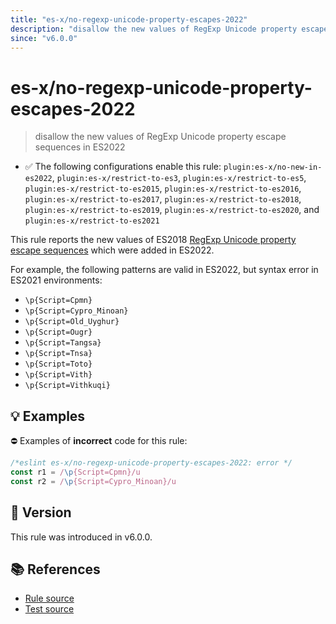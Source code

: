 ```yaml
---
title: "es-x/no-regexp-unicode-property-escapes-2022"
description: "disallow the new values of RegExp Unicode property escape sequences in ES2022"
since: "v6.0.0"
---
```


# es-x/no-regexp-unicode-property-escapes-2022
> disallow the new values of RegExp Unicode property escape sequences in ES2022

- ✅ The following configurations enable this rule: `plugin:es-x/no-new-in-es2022`, `plugin:es-x/restrict-to-es3`, `plugin:es-x/restrict-to-es5`, `plugin:es-x/restrict-to-es2015`, `plugin:es-x/restrict-to-es2016`, `plugin:es-x/restrict-to-es2017`, `plugin:es-x/restrict-to-es2018`, `plugin:es-x/restrict-to-es2019`, `plugin:es-x/restrict-to-es2020`, and `plugin:es-x/restrict-to-es2021`

This rule reports the new values of ES2018 [RegExp Unicode property escape sequences](https://github.com/tc39/proposal-regexp-unicode-property-escapes#readme) which were added in ES2022.

For example, the following patterns are valid in ES2022, but syntax error in ES2021 environments:

- `\p{Script=Cpmn}`
- `\p{Script=Cypro_Minoan}`
- `\p{Script=Old_Uyghur}`
- `\p{Script=Ougr}`
- `\p{Script=Tangsa}`
- `\p{Script=Tnsa}`
- `\p{Script=Toto}`
- `\p{Script=Vith}`
- `\p{Script=Vithkuqi}`

## 💡 Examples

⛔ Examples of **incorrect** code for this rule:

<eslint-playground type="bad">

```js
/*eslint es-x/no-regexp-unicode-property-escapes-2022: error */
const r1 = /\p{Script=Cpmn}/u
const r2 = /\p{Script=Cypro_Minoan}/u
```

</eslint-playground>

## 🚀 Version

This rule was introduced in v6.0.0.

## 📚 References

- [Rule source](https://github.com/eslint-community/eslint-plugin-es-x/blob/master/lib/rules/no-regexp-unicode-property-escapes-2022.js)
- [Test source](https://github.com/eslint-community/eslint-plugin-es-x/blob/master/tests/lib/rules/no-regexp-unicode-property-escapes-2022.js)
